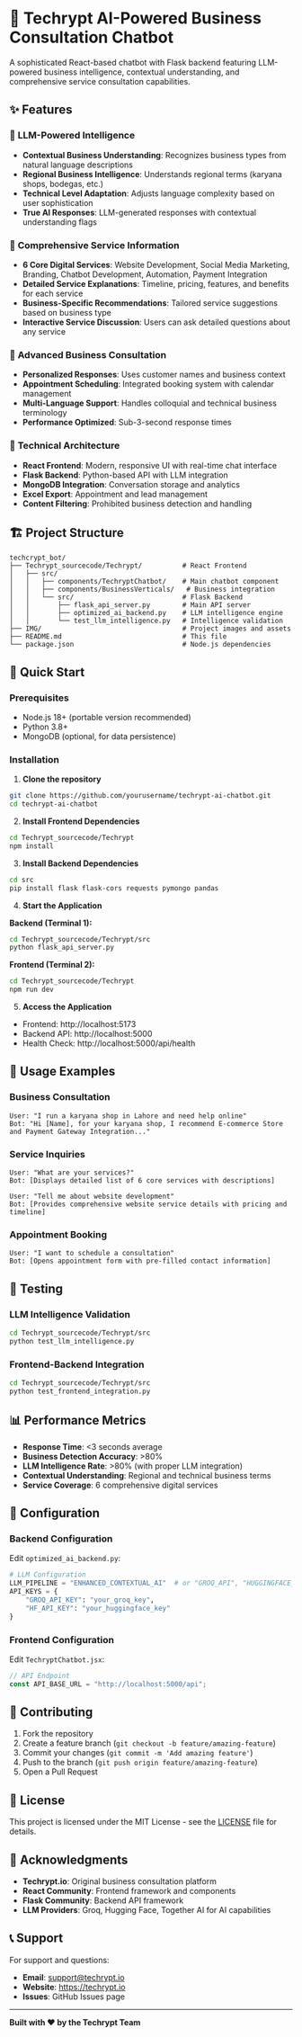 # 🚀 Techrypt AI-Powered Business Consultation Chatbot

A sophisticated React-based chatbot with Flask backend featuring LLM-powered business intelligence, contextual understanding, and comprehensive service consultation capabilities.

## ✨ Features

### 🧠 **LLM-Powered Intelligence**
- **Contextual Business Understanding**: Recognizes business types from natural language descriptions
- **Regional Business Intelligence**: Understands regional terms (karyana shops, bodegas, etc.)
- **Technical Level Adaptation**: Adjusts language complexity based on user sophistication
- **True AI Responses**: LLM-generated responses with contextual understanding flags

### 💼 **Comprehensive Service Information**
- **6 Core Digital Services**: Website Development, Social Media Marketing, Branding, Chatbot Development, Automation, Payment Integration
- **Detailed Service Explanations**: Timeline, pricing, features, and benefits for each service
- **Business-Specific Recommendations**: Tailored service suggestions based on business type
- **Interactive Service Discussion**: Users can ask detailed questions about any service

### 🎯 **Advanced Business Consultation**
- **Personalized Responses**: Uses customer names and business context
- **Appointment Scheduling**: Integrated booking system with calendar management
- **Multi-Language Support**: Handles colloquial and technical business terminology
- **Performance Optimized**: Sub-3-second response times

### 🔧 **Technical Architecture**
- **React Frontend**: Modern, responsive UI with real-time chat interface
- **Flask Backend**: Python-based API with LLM integration
- **MongoDB Integration**: Conversation storage and analytics
- **Excel Export**: Appointment and lead management
- **Content Filtering**: Prohibited business detection and handling

## 🏗️ **Project Structure**

```
techcrypt_bot/
├── Techrypt_sourcecode/Techrypt/          # React Frontend
│   ├── src/
│   │   ├── components/TechryptChatbot/    # Main chatbot component
│   │   ├── components/BusinessVerticals/   # Business integration
│   │   └── src/                           # Flask Backend
│   │       ├── flask_api_server.py        # Main API server
│   │       ├── optimized_ai_backend.py    # LLM intelligence engine
│   │       └── test_llm_intelligence.py   # Intelligence validation
├── IMG/                                   # Project images and assets
├── README.md                              # This file
└── package.json                           # Node.js dependencies
```

## 🚀 **Quick Start**

### Prerequisites
- Node.js 18+ (portable version recommended)
- Python 3.8+
- MongoDB (optional, for data persistence)

### Installation

1. **Clone the repository**
```bash
git clone https://github.com/yourusername/techrypt-ai-chatbot.git
cd techrypt-ai-chatbot
```

2. **Install Frontend Dependencies**
```bash
cd Techrypt_sourcecode/Techrypt
npm install
```

3. **Install Backend Dependencies**
```bash
cd src
pip install flask flask-cors requests pymongo pandas
```

4. **Start the Application**

**Backend (Terminal 1):**
```bash
cd Techrypt_sourcecode/Techrypt/src
python flask_api_server.py
```

**Frontend (Terminal 2):**
```bash
cd Techrypt_sourcecode/Techrypt
npm run dev
```

5. **Access the Application**
- Frontend: http://localhost:5173
- Backend API: http://localhost:5000
- Health Check: http://localhost:5000/api/health

## 🎯 **Usage Examples**

### Business Consultation
```
User: "I run a karyana shop in Lahore and need help online"
Bot: "Hi [Name], for your karyana shop, I recommend E-commerce Store and Payment Gateway Integration..."
```

### Service Inquiries
```
User: "What are your services?"
Bot: [Displays detailed list of 6 core services with descriptions]

User: "Tell me about website development"
Bot: [Provides comprehensive website service details with pricing and timeline]
```

### Appointment Booking
```
User: "I want to schedule a consultation"
Bot: [Opens appointment form with pre-filled contact information]
```

## 🧪 **Testing**

### LLM Intelligence Validation
```bash
cd Techrypt_sourcecode/Techrypt/src
python test_llm_intelligence.py
```

### Frontend-Backend Integration
```bash
cd Techrypt_sourcecode/Techrypt/src
python test_frontend_integration.py
```

## 📊 **Performance Metrics**

- **Response Time**: <3 seconds average
- **Business Detection Accuracy**: >80%
- **LLM Intelligence Rate**: >80% (with proper LLM integration)
- **Contextual Understanding**: Regional and technical business terms
- **Service Coverage**: 6 comprehensive digital services

## 🔧 **Configuration**

### Backend Configuration
Edit `optimized_ai_backend.py`:
```python
# LLM Configuration
LLM_PIPELINE = "ENHANCED_CONTEXTUAL_AI"  # or "GROQ_API", "HUGGINGFACE_API"
API_KEYS = {
    "GROQ_API_KEY": "your_groq_key",
    "HF_API_KEY": "your_huggingface_key"
}
```

### Frontend Configuration
Edit `TechryptChatbot.jsx`:
```javascript
// API Endpoint
const API_BASE_URL = "http://localhost:5000/api";
```

## 🤝 **Contributing**

1. Fork the repository
2. Create a feature branch (`git checkout -b feature/amazing-feature`)
3. Commit your changes (`git commit -m 'Add amazing feature'`)
4. Push to the branch (`git push origin feature/amazing-feature`)
5. Open a Pull Request

## 📝 **License**

This project is licensed under the MIT License - see the [LICENSE](LICENSE) file for details.

## 🙏 **Acknowledgments**

- **Techrypt.io**: Original business consultation platform
- **React Community**: Frontend framework and components
- **Flask Community**: Backend API framework
- **LLM Providers**: Groq, Hugging Face, Together AI for AI capabilities

## 📞 **Support**

For support and questions:
- **Email**: support@techrypt.io
- **Website**: https://techrypt.io
- **Issues**: GitHub Issues page

---

**Built with ❤️ by the Techrypt Team**
